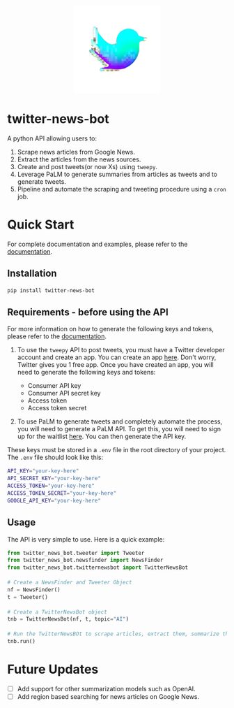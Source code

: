 
<div align=center>
<img alt="Logo" src="https://github.com/arnavmarda/twitter-news-bot/blob/main/docs/logo.png" width=200 />
</div>

# twitter-news-bot

A python API allowing users to:

1. Scrape news articles from Google News.
2. Extract the articles from the news sources.
3. Create and post tweets(or now Xs) using `tweepy`.
4. Leverage PaLM to generate summaries from articles as tweets and to generate tweets.
5. Pipeline and automate the scraping and tweeting procedure using a `cron` job.

# Quick Start
For complete documentation and examples, please refer to the [documentation](https://arnavmarda.github.io/twitter-news-bot/).

## Installation
```bash
pip install twitter-news-bot
```

## Requirements - before using the API
For more information on how to generate the following keys and tokens, please refer to the [documentation](https://arnavmarda.github.io/twitter-news-bot/).

1. To use the `tweepy` API to post tweets, you must have a Twitter developer account and create an app. You can create an app [here](https://developer.twitter.com/en/apps). Don't worry, Twitter gives you 1 free app. Once you have created an app, you will need to generate the following keys and tokens:
    - Consumer API key
    - Consumer API secret key
    - Access token
    - Access token secret

2. To use PaLM to generate tweets and completely automate the process, you will need to generate a PaLM API. To get this, you will need to sign up for the waitlist [here](https://makersuite.google.com/waitlist). You can then generate the API key.

These keys must be stored in a `.env` file in the root directory of your project. The `.env` file should look like this:
```bash
API_KEY="your-key-here"
API_SECRET_KEY="your-key-here"
ACCESS_TOKEN="your-key-here"
ACCESS_TOKEN_SECRET="your-key-here"
GOOGLE_API_KEY="your-key-here"
```

## Usage
The API is very simple to use. Here is a quick example:
```python
from twitter_news_bot.tweeter import Tweeter
from twitter_news_bot.newsfinder import NewsFinder
from twitter_news_bot.twitternewsbot import TwitterNewsBot

# Create a NewsFinder and Tweeter Object
nf = NewsFinder()
t = Tweeter()

# Create a TwitterNewsBot object
tnb = TwitterNewsBot(nf, t, topic="AI")

# Run the TwitterNewsBOt to scrape articles, extract them, summarize them and post them as tweets
tnb.run()
```

# Future Updates
- [ ] Add support for other summarization models such as OpenAI.
- [ ] Add region based searching for news articles on Google News.
